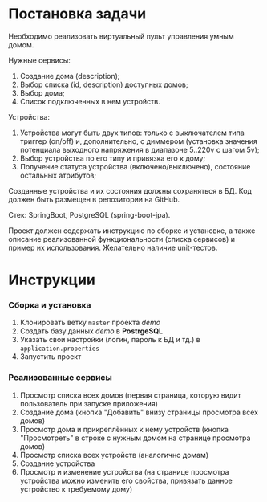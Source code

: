 # Постановка задачи
Необходимо реализовать виртуальный пульт управления умным домом.

Нужные сервисы:
1. Создание дома (description);
2. Выбор списка (id, description) доступных домов;
3. Выбор дома;
4. Список подключенных в нем устройств.

Устройства:
1. Устройства могут быть двух типов: только с выключателем типа триггер (on/off) и, дополнительно, с диммером (установка значения потенциала выходного напряжения в диапазоне 5..220v с шагом 5v);
2. Выбор устройства по его типу и привязка его к дому;
3. Получение статуса устройства (включено/выключено), состояние остальных атрибутов;

Созданные устройства и их состояния должны сохраняться в БД.
Код должен быть размещен в репозитории на GitHub.

Стек: SpringBoot, PostgreSQL (spring-boot-jpa).

Проект должен содержать инструкцию по сборке и установке, а также описание реализованной функциональности (списка сервисов) и пример их использования.
Желательно наличие unit-тестов.

# Инструкции

### Сборка и установка
1. Клонировать ветку `master` проекта *demo* 
2. Создать базу данных *demo* в **PostrgeSQL** 
3. Указать свои настройки (логин, пароль к БД и тд.) в `application.properties`
4. Запустить проект

### Реализованные сервисы
1. Просмотр списка всех домов (первая страница, которую видит пользователь при запуске приложения)
2. Создание дома (кнопка "Добавить" внизу страницы просмотра всех домов)
3. Просмотр дома и прикреплённых к нему устройств (кнопка "Просмотреть" в строке с нужным домом на странице просмотра домов)
4. Просмотр списка всех устройств (аналогично домам)
5. Создание устройства
6. Просмотр и изменение устройства (на странице просмотра устройства можно изменить его свойства, привязать данное устройство к требуемому дому)
